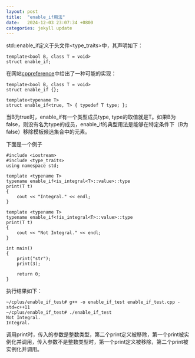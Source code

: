 ```yaml
---
layout: post
title:  "enable_if用法"
date:   2024-12-03 23:07:34 +0800
categories: jekyll update
---
```

std::enable_if定义于头文件<type_traits>中，其声明如下：
```
template<bool B, class T = void>
struct enable_if;
```
在网站[cppreference](cppreference.com)中给出了一种可能的实现：
```
template<bool B, class T = void>
struct enable_if {};

template<typename T>
struct enable_if<true, T> { typedef T type; };
```
当B为true时，enable_if有一个类型成员type, type的取值就是T。如果B为false，则没有名为type的成员，enable_if的典型用法是能够在特定条件下（B为false）移除模板候选集合中的元素。

下面是一个例子
```
#include <iostream>
#include <type_traits>
using namespace std;

template <typename T>
typename enable_if<is_integral<T>::value>::type
print(T t)
{
    cout << "Integral." << endl;
}

template <typename T>
typename enable_if<!is_integral<T>::value>::type
print(T t)
{
    cout << "Not Integral." << endl;
}

int main()
{
    print("str");
    print(3);

    return 0;
}
```
执行结果如下：
```
~/cplus/enable_if_test# g++ -o enable_if_test enable_if_test.cpp -std=c++11
~/cplus/enable_if_test# ./enable_if_test
Not Integral.
Integral.
```
调用print时，传入的参数是整数类型，第二个print定义被移除，第一个print被实例化并调用，传入参数不是整数类型时，第一个print定义被移除，第二个print被实例化并调用。